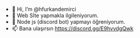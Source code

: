 - 👋 Hi, I’m @hfurkandemirci
- 👀 Web Sİte yapmakla ilgileniyorum.
- 🌱 Node js (discord bot) yapmayı öğreniyorum.
- 📫 Bana ulaşırsın https://discord.gg/E9hvvdgQwk

<!---
hfurkandemirci/hfurkandemirci is a ✨ special ✨ repository because its `README.md` (this file) appears on your GitHub profile.
You can click the Preview link to take a look at your changes.
--->
